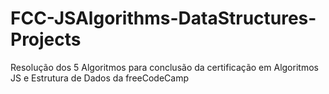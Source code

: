 # FCC-JSAlgorithms-DataStructures-Projects
Resolução dos 5 Algoritmos para conclusão da certificação em Algoritmos JS e Estrutura de Dados da freeCodeCamp
